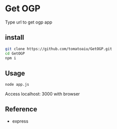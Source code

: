 # Get OGP
Type url to get ogp app

## install
```sh
git clone https://github.com/tomatoaiu/GetOGP.git
cd GetOGP
npm i
```

## Usage
```sh
node app.js
```
Access localhost: 3000 with browser

## Reference
- express
